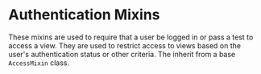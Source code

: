 # Authentication Mixins

These mixins are used to require that a user be logged in or pass a test to access a view. They are used to restrict access to views
based on the user's authentication status or other criteria. The inherit from a base `AccessMixin` class.
